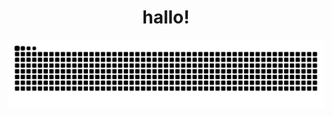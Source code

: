 <div align="center">
  <h1>
    hallo!
  </h1>
  <div>
    <img src="https://github.com/krislette/krislette/blob/output/github-contribution-grid-snake.svg"/>
  </div>
</div>
